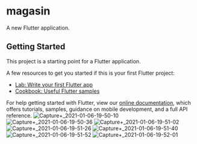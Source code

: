 # magasin

A new Flutter application.

## Getting Started

This project is a starting point for a Flutter application.

A few resources to get you started if this is your first Flutter project:

- [Lab: Write your first Flutter app](https://flutter.dev/docs/get-started/codelab)
- [Cookbook: Useful Flutter samples](https://flutter.dev/docs/cookbook)

For help getting started with Flutter, view our
[online documentation](https://flutter.dev/docs), which offers tutorials,
samples, guidance on mobile development, and a full API reference.
![Capture+_2021-01-06-19-50-10](https://user-images.githubusercontent.com/76747520/103810095-ed183f00-505a-11eb-86e4-4323767ef26e.png)
![Capture+_2021-01-06-19-50-36](https://user-images.githubusercontent.com/76747520/103810282-48e2c800-505b-11eb-865b-ba59ae071192.png)
![Capture+_2021-01-06-19-51-02](https://user-images.githubusercontent.com/76747520/103810314-58621100-505b-11eb-85bb-03ac36d1b161.png)
![Capture+_2021-01-06-19-51-26](https://user-images.githubusercontent.com/76747520/103810372-73cd1c00-505b-11eb-9a2e-f42b635f7c65.png)
![Capture+_2021-01-06-19-51-40](https://user-images.githubusercontent.com/76747520/103810392-7b8cc080-505b-11eb-8d3c-58d77c8769c9.png)
![Capture+_2021-01-06-19-51-52](https://user-images.githubusercontent.com/76747520/103810431-86dfec00-505b-11eb-97b0-dc967df16ba1.png)
![Capture+_2021-01-06-19-52-01](https://user-images.githubusercontent.com/76747520/103810452-8d6e6380-505b-11eb-8cb5-091d2fa8a647.png)
